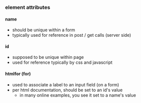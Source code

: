 


### element attributes

#### name 
* should be unique within a form 
* typically used for reference in post / get calls (server side)

#### id
* supposed to be unique within page
* used for reference typically by css and javascript

#### htmlfor  (for)
* used to associate a label to an input field (on a form)
* per html documentation, should be set to an id's value
    - in many online examples, you see it set to a name's value
